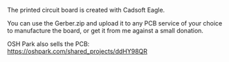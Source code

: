 The printed circuit board is created with Cadsoft Eagle.

You can use the Gerber.zip and upload it to any PCB service of your choice to manufacture the board, or get it from me against a small donation.

OSH Park also sells the PCB: https://oshpark.com/shared_projects/ddHY98QR
